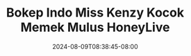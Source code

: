 --- 
title: "Bokep Indo Miss Kenzy Kocok Memek Mulus HoneyLive"
description: "video bokeh Bokep Indo Miss Kenzy Kocok Memek Mulus HoneyLive      "
date: 2024-08-09T08:38:45-08:00
file_code: "u20kj6u08j24"
draft: false
cover: "brfzrvaieey7rxaj.jpg"
tags: ["Bokep", "Indo", "Miss", "Kenzy", "Kocok", "Memek", "Mulus", "HoneyLive", "bokep-indo", "bokep-viral", "bokep-ig"]
length: 3888
fld_id: "1483075"
foldername: "A Miss kocok"
categories: ["A Miss kocok"]
views: 0
---